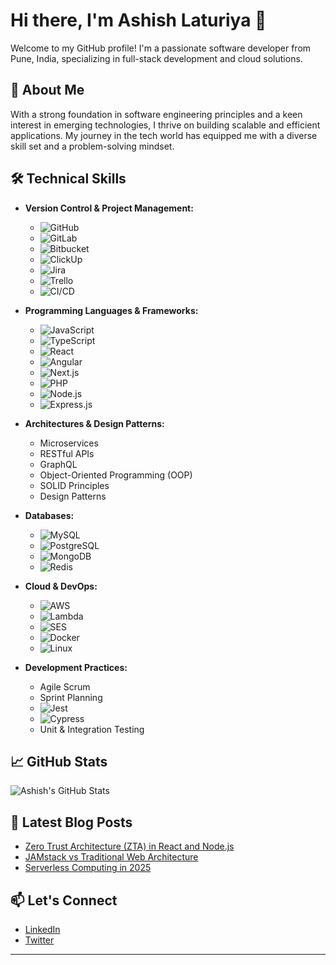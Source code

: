 # Hi there, I'm Ashish Laturiya 👋

Welcome to my GitHub profile! I'm a passionate software developer from Pune, India, specializing in full-stack development and cloud solutions.

## 🚀 About Me

With a strong foundation in software engineering principles and a keen interest in emerging technologies, I thrive on building scalable and efficient applications. My journey in the tech world has equipped me with a diverse skill set and a problem-solving mindset.

## 🛠️ Technical Skills

- **Version Control & Project Management:**
  - ![GitHub](https://img.shields.io/badge/-GitHub-181717?style=flat-square&logo=github)
  - ![GitLab](https://img.shields.io/badge/-GitLab-FCA121?style=flat-square&logo=gitlab)
  - ![Bitbucket](https://img.shields.io/badge/-Bitbucket-0052CC?style=flat-square&logo=bitbucket)
  - ![ClickUp](https://img.shields.io/badge/-ClickUp-7B68EE?style=flat-square&logo=clickup)
  - ![Jira](https://img.shields.io/badge/-Jira-0052CC?style=flat-square&logo=jira)
  - ![Trello](https://img.shields.io/badge/-Trello-0079BF?style=flat-square&logo=trello)
  - ![CI/CD](https://img.shields.io/badge/-CI%2FCD-4285F4?style=flat-square&logo=google-cloud)

- **Programming Languages & Frameworks:**
  - ![JavaScript](https://img.shields.io/badge/-JavaScript-F7DF1E?style=flat-square&logo=javascript)
  - ![TypeScript](https://img.shields.io/badge/-TypeScript-3178C6?style=flat-square&logo=typescript)
  - ![React](https://img.shields.io/badge/-React-61DAFB?style=flat-square&logo=react)
  - ![Angular](https://img.shields.io/badge/-Angular-DD0031?style=flat-square&logo=angular)
  - ![Next.js](https://img.shields.io/badge/-Next.js-000000?style=flat-square&logo=next.js)
  - ![PHP](https://img.shields.io/badge/-PHP-777BB4?style=flat-square&logo=php)
  - ![Node.js](https://img.shields.io/badge/-Node.js-339933?style=flat-square&logo=node.js)
  - ![Express.js](https://img.shields.io/badge/-Express.js-000000?style=flat-square&logo=express)

- **Architectures & Design Patterns:**
  - Microservices
  - RESTful APIs
  - GraphQL
  - Object-Oriented Programming (OOP)
  - SOLID Principles
  - Design Patterns

- **Databases:**
  - ![MySQL](https://img.shields.io/badge/-MySQL-4479A1?style=flat-square&logo=mysql)
  - ![PostgreSQL](https://img.shields.io/badge/-PostgreSQL-336791?style=flat-square&logo=postgresql)
  - ![MongoDB](https://img.shields.io/badge/-MongoDB-47A248?style=flat-square&logo=mongodb)
  - ![Redis](https://img.shields.io/badge/-Redis-DC382D?style=flat-square&logo=redis)

- **Cloud & DevOps:**
  - ![AWS](https://img.shields.io/badge/-AWS-232F3E?style=flat-square&logo=amazon-aws)
  - ![Lambda](https://img.shields.io/badge/-Lambda-FF9900?style=flat-square&logo=aws-lambda)
  - ![SES](https://img.shields.io/badge/-SES-232F3E?style=flat-square&logo=amazon-ses)
  - ![Docker](https://img.shields.io/badge/-Docker-2496ED?style=flat-square&logo=docker)
  - ![Linux](https://img.shields.io/badge/-Linux-FCC624?style=flat-square&logo=linux)

- **Development Practices:**
  - Agile Scrum
  - Sprint Planning
  - ![Jest](https://img.shields.io/badge/-Jest-C21325?style=flat-square&logo=jest)
  - ![Cypress](https://img.shields.io/badge/-Cypress-17202C?style=flat-square&logo=cypress)
  - Unit & Integration Testing

## 📈 GitHub Stats

![Ashish's GitHub Stats](https://github-readme-stats.vercel.app/api?username=ashishlaturiya&show_icons=true&theme=radical)

## 📝 Latest Blog Posts

<!-- BLOG-POST-LIST:START -->
- [Zero Trust Architecture (ZTA) in React and Node.js](https://xenabler.digital/blogs/zero-trust-architecture-zta-in-react-and-node-js-building-secure-applications)
- [JAMstack vs Traditional Web Architecture](https://xenabler.digital/blogs/jamstack-architecture-vs-traditional-architecture)
- [Serverless Computing in 2025](https://xenabler.digital/blogs/serverless-computing-2025)
<!-- BLOG-POST-LIST:END -->

## 📫 Let's Connect

- [LinkedIn](https://www.linkedin.com/in/ashish-laturiya-15658282)
- [Twitter](https://twitter.com/AshishLaturiya1)

---

<!--
**ashishlaturiya/ashishlaturiya** is a ✨ _special_ ✨ repository because its `README.md` (this file) appears on your GitHub profile.

Here are some ideas to get you started:

- 🔭 I’m currently working on ...
- 🌱 I’m currently learning ...
- 👯 I’m looking to collaborate on ...
- 🤔 I’m looking for help with ...
- 💬 Ask me about ...
- 📫 How to reach me: ...
- 😄 Pronouns: ...
- ⚡ Fun fact: ...
-->
